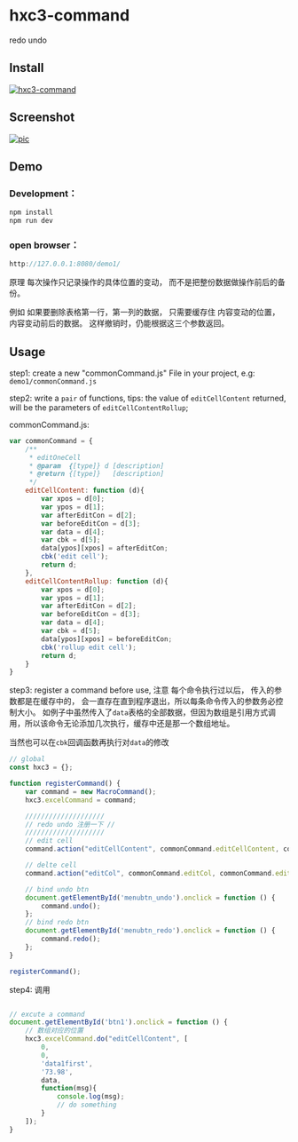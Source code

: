 # hxc3-command

redo undo 

## Install

[![hxc3-command](https://nodei.co/npm/hxc3-command.png)](https://npmjs.org/package/hxc3-command)

## Screenshot

[![pic](http://images2015.cnblogs.com/blog/702467/201706/702467-20170605203719981-822745053.jpg)](http://images2015.cnblogs.com/blog/702467/201706/702467-20170605203719981-822745053.jpg)

## Demo

### Development：
```js
npm install
npm run dev
```

### open browser：

```js
http://127.0.0.1:8080/demo1/    
```

原理 
每次操作只记录操作的具体位置的变动， 而不是把整份数据做操作前后的备份。

例如
如果要删除表格第一行，第一列的数据， 只需要缓存住 内容变动的位置， 内容变动前后的数据。 这样撤销时，仍能根据这三个参数返回。

## Usage

step1: create a new "commonCommand.js" File in your project, e.g: `demo1/commonCommand.js`

step2: write a `pair` of functions, tips: the value of  `editCellContent` returned, will be the parameters of `editCellContentRollup`; 

commonCommand.js:

```js
var commonCommand = {
    /**
     * editOneCell
     * @param  {[type]} d [description]
     * @return {[type]}   [description]
     */
    editCellContent: function (d){
        var xpos = d[0];
        var ypos = d[1];
        var afterEditCon = d[2];
        var beforeEditCon = d[3];
        var data = d[4];
        var cbk = d[5];
        data[ypos][xpos] = afterEditCon;
        cbk('edit cell');
        return d;
    },
    editCellContentRollup: function (d){
        var xpos = d[0];
        var ypos = d[1];
        var afterEditCon = d[2];
        var beforeEditCon = d[3];
        var data = d[4];
        var cbk = d[5];
        data[ypos][xpos] = beforeEditCon;
        cbk('rollup edit cell');
        return d;
    }
}

```

step3: register a command before use, 注意 每个命令执行过以后， 传入的参数都是在缓存中的， 会一直存在直到程序退出，所以每条命令传入的参数务必控制大小。 如例子中虽然传入了`data`表格的全部数据，但因为数组是引用方式调用，所以该命令无论添加几次执行，缓存中还是那一个数组地址。

当然也可以在`cbk`回调函数再执行对`data`的修改

```js
// global
const hxc3 = {};

function registerCommand() {
    var command = new MacroCommand();
    hxc3.excelCommand = command;

    ////////////////////
    // redo undo 注册一下 //
    ////////////////////
    // edit cell
    command.action("editCellContent", commonCommand.editCellContent, commonCommand.editCellContentRollup);

    // delte cell
    command.action("editCol", commonCommand.editCol, commonCommand.editColRollup);

    // bind undo btn
    document.getElementById('menubtn_undo').onclick = function () {
        command.undo();
    };
    // bind redo btn
    document.getElementById('menubtn_redo').onclick = function () {
        command.redo();
    };
}

registerCommand();
```

step4: 调用

```js

// excute a command
document.getElementById('btn1').onclick = function () {
    // 数组对应的位置
    hxc3.excelCommand.do("editCellContent", [
        0,
        0,
        'data1first',
        '73.98', 
        data,
        function(msg){
            console.log(msg);
            // do something
        }
    ]);
}

```
